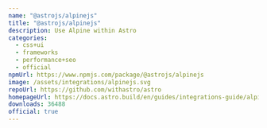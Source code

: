 ```yaml
---
name: "@astrojs/alpinejs"
title: "@astrojs/alpinejs"
description: Use Alpine within Astro
categories:
  - css+ui
  - frameworks
  - performance+seo
  - official
npmUrl: https://www.npmjs.com/package/@astrojs/alpinejs
image: /assets/integrations/alpinejs.svg
repoUrl: https://github.com/withastro/astro
homepageUrl: https://docs.astro.build/en/guides/integrations-guide/alpinejs
downloads: 36488
official: true
---
```

